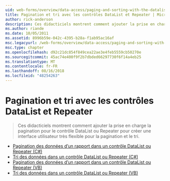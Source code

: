 ```yaml
---
uid: web-forms/overview/data-access/paging-and-sorting-with-the-datalist-and-repeater/index
title: Pagination et tri avec les contrôles DataList et Repeater | Microsoft Docs
author: rick-anderson
description: Ces didacticiels montrent comment ajouter la prise en charge la pagination pour le contrôle DataList ou Repeater pour créer une interface utilisateur très flexible pour la pagination et le tri.
ms.author: riande
ms.date: 10/05/2011
ms.assetid: 8996b59e-042c-4395-b28a-f1ab95ac16af
msc.legacyurl: /web-forms/overview/data-access/paging-and-sorting-with-the-datalist-and-repeater
msc.type: chapter
ms.openlocfilehash: d92c21dc854f849cea22ae3e4feb5559cb50270e
ms.sourcegitcommit: 45ac74e400f9f2b7dbded66297730f6f14a4eb25
ms.translationtype: MT
ms.contentlocale: fr-FR
ms.lasthandoff: 08/16/2018
ms.locfileid: "48254263"
---
```

<a name="paging-and-sorting-with-the-datalist-and-repeater"></a>Pagination et tri avec les contrôles DataList et Repeater
====================
> Ces didacticiels montrent comment ajouter la prise en charge la pagination pour le contrôle DataList ou Repeater pour créer une interface utilisateur très flexible pour la pagination et le tri.


- [Pagination des données d’un rapport dans un contrôle DataList ou Repeater (C#)](paging-report-data-in-a-datalist-or-repeater-control-cs.md)
- [Tri des données dans un contrôle DataList ou Repeater (C#)](sorting-data-in-a-datalist-or-repeater-control-cs.md)
- [Pagination des données d’un rapport dans un contrôle DataList ou Repeater (VB)](paging-report-data-in-a-datalist-or-repeater-control-vb.md)
- [Tri des données dans un contrôle DataList ou Repeater (VB)](sorting-data-in-a-datalist-or-repeater-control-vb.md)
